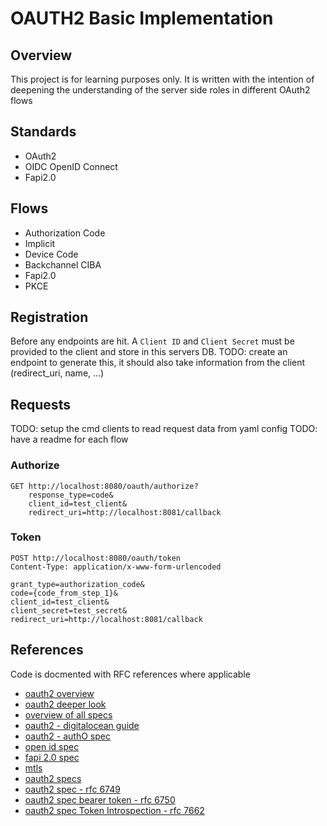 # OAUTH2 Basic Implementation

## Overview
This project is for learning purposes only.
It is written with the intention of deepening the understanding of the server side roles in different OAuth2 flows

## Standards
- OAuth2
- OIDC OpenID Connect 
- Fapi2.0

## Flows
- Authorization Code 
- Implicit
- Device Code 
- Backchannel CIBA
- Fapi2.0
- PKCE

## Registration
Before any endpoints are hit. A `Client ID` and `Client Secret` must be provided to the client and store in this servers DB.
TODO: create an endpoint to generate this, it should also take information from the client (redirect_uri, name, ...)

## Requests
TODO: setup the cmd clients to read request data from yaml config
TODO: have a readme for each flow

### Authorize
``` http
GET http://localhost:8080/oauth/authorize?
    response_type=code&
    client_id=test_client&
    redirect_uri=http://localhost:8081/callback
```

### Token
```http
POST http://localhost:8080/oauth/token
Content-Type: application/x-www-form-urlencoded

grant_type=authorization_code&
code={code_from_step_1}&
client_id=test_client&
client_secret=test_secret&
redirect_uri=http://localhost:8081/callback
```

## References
Code is docmented with RFC references where applicable
- [oauth2 overview](https://auth0.com/intro-to-iam/what-is-oauth-2)
- [oauth2 deeper look](https://www.oauth.com/)
- [overview of all specs](https://www.oauth.com/oauth2-servers/map-oauth-2-0-specs/)
- [oauth2 - digitalocean guide](https://www.digitalocean.com/community/tutorials/an-introduction-to-oauth-2)
- [oauth2 - authO spec](https://auth0.com/docs/authenticate/protocols/oauth#authorization-endpoint)
- [open id spec](https://openid.net/specs/openid-connect-core-1_0.html)
- [fapi 2.0 spec](https://oauth.net/fapi/)
- [mtls](https://www.securew2.com/blog/mutual-tls-mtls-authentication)
- [oauth2 specs](https://oauth.net/specs/)
- [oauth2 spec - rfc 6749](https://www.rfc-editor.org/rfc/rfc6749)
- [oauth2 spec bearer token - rfc 6750](https://www.rfc-editor.org/rfc/rfc6750)
- [oauth2 spec Token Introspection - rfc 7662](https://www.rfc-editor.org/rfc/rfc7662)
